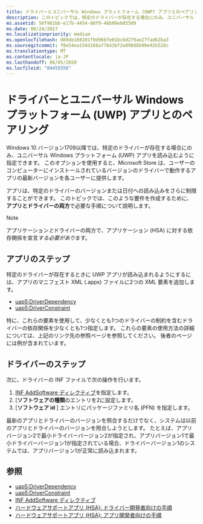 ```yaml
---
title: ドライバーとユニバーサル Windows プラットフォーム (UWP) アプリとのペアリング
description: このトピックでは、特定のドライバーが存在する場合にのみ、ユニバーサル Windows プラットフォーム (UWP) アプリを読み込むように指定する方法について説明します。
ms.assetid: 50f981bb-e17b-4454-88f9-46b09eb05509
ms.date: 08/24/2017
ms.localizationpriority: medium
ms.openlocfilehash: 089de160101f0d966fe01bc6d279ae27fad62ba3
ms.sourcegitcommit: f0e54ea159d168a77643bf2e098d6b90e92b528c
ms.translationtype: MT
ms.contentlocale: ja-JP
ms.lasthandoff: 06/05/2020
ms.locfileid: "84455556"
---
```

# <a name="pairing-a-driver-with-a-universal-windows-platform-uwp-app"></a>ドライバーとユニバーサル Windows プラットフォーム (UWP) アプリとのペアリング

Windows 10 バージョン1709以降では、特定のドライバーが存在する場合にのみ、ユニバーサル Windows プラットフォーム (UWP) アプリを読み込むように指定できます。 このオプションを使用すると、Microsoft Store は、ユーザーのコンピューターにインストールされているバージョンのドライバーで動作するアプリの最新バージョンを各ユーザーに提供します。

アプリは、特定のドライバーのバージョンまたは日付への読み込みをさらに制限することができます。  このトピックでは、このような要件を作成するために、**アプリとドライバーの両方**で必要な手順について説明します。

> [!NOTE]
> アプリケーション*と*ドライバーの両方で、アプリケーション (HSA) に対する依存関係を宣言*する必要があり*ます。  

## <a name="steps-in-the-app"></a>アプリのステップ

特定のドライバーが存在するときに UWP アプリが読み込まれるようにするには、アプリのマニフェスト XML (.appx) ファイルに2つの XML 要素を追加します。

* [uap5:DriverDependency](https://docs.microsoft.com/uwp/schemas/appxpackage/uapmanifestschema/element-uap5-driverdependency)
* [uap5:DriverConstraint](https://docs.microsoft.com/uwp/schemas/appxpackage/uapmanifestschema/element-uap5-driverconstraint)

特に、これらの要素を使用して、少なくとも1つのドライバーの制約を含むドライバーの依存関係を少なくとも1つ指定します。  これらの要素の使用方法の詳細については、上記のリンク先の参照ページを参照してください。  後者のページには例が含まれています。

## <a name="steps-in-the-driver"></a>ドライバーのステップ

次に、ドライバーの INF ファイルで次の操作を行います。

1. [INF AddSoftware ディレクティブ](inf-addsoftware-directive.md)を指定します。
2. [**ソフトウェアの種類**のエントリを2に設定します。
3. [**ソフトウェア id** ] エントリにパッケージファミリ名 (PFN) を指定します。

最新のアプリとドライバーのバージョンを照合するだけでなく、システムは以前のアプリとドライバーのバージョンを照合しようとします。  たとえば、アプリバージョン2で最小ドライバーバージョン2が指定され、アプリバージョン1で最小ドライバーバージョン1が指定されている場合、ドライバーバージョン1のシステムでは、アプリバージョン1が正常に読み込まれます。

## <a name="see-also"></a>参照

* [uap5:DriverDependency](https://docs.microsoft.com/uwp/schemas/appxpackage/uapmanifestschema/element-uap5-driverdependency)
* [uap5:DriverConstraint](https://docs.microsoft.com/uwp/schemas/appxpackage/uapmanifestschema/element-uap5-driverconstraint)
* [INF AddSoftware ディレクティブ](inf-addsoftware-directive.md)
* [ハードウェアサポートアプリ (HSA): ドライバー開発者向けの手順](../devapps/hardware-support-app--hsa--steps-for-driver-developers.md)
* [ハードウェアサポートアプリ (HSA): アプリ開発者向けの手順](../devapps/hardware-support-app--hsa--steps-for-app-developers.md)

